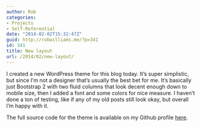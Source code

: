 ```yaml
---
author: Rob
categories:
- Projects
- Self-Referential
date: "2014-02-02T15:32:47Z"
guid: http://robwilliams.me/?p=341
id: 341
title: New layout
url: /2014/02/new-layout/
---
```

I created a new WordPress theme for this blog today. It&#8217;s super simplistic, but since I&#8217;m not a designer that&#8217;s usually the best bet for me. It&#8217;s basically just Bootstrap 2 with two fluid columns that look decent enough down to mobile size, then I added a font and some colors for nice measure. I haven&#8217;t done a ton of testing, like if any of my old posts still look okay, but overall I&#8217;m happy with it.

The full source code for the theme is available on my Github profile <a title="Github: RobW2014" href="https://github.com/robwil/robw2014" target="_blank">here</a>.